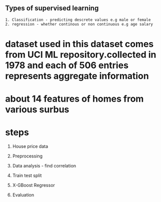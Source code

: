 ## Types of supervised learning

    1. Classification - predicting descrete values e.g male or female
    2. regression - whether continous or non continuous e.g age salary

# dataset used in this dataset comes from UCI ML repository.collected in 1978 and each of 506 entries represents aggregate information
# about 14 features of homes from various surbus

# steps

1. House price data

2. Preprocessing

3. Data analysis - find correlation

4. Train test split 

5. X-GBoost Regressor

6. Evaluation
